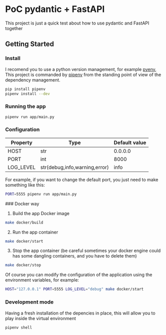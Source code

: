 # PoC pydantic + FastAPI

This project is just a quick test about how to use pydantic and FastAPI together

## Getting Started

### Install

I recomend you to use a python version management, for example [pyenv](https://github.com/pyenv/pyenv), This project is commanded by [pipenv](https://pipenv.pypa.io/en/latest/) from the standing point of view of the dependency management.

  ```bash
  pip install pipenv
  pipenv install --dev
  ```
### Running the app

  ```bash
  pipenv run app/main.py
  ```

### Configuration

| Property  | Type                          | Default value |
|-----------|-------------------------------|---------------|
| HOST      | str                           | 0.0.0.0       |
| PORT      | int                           | 8000          |
| LOG_LEVEL | str(debug,info,warning,error) | info          |

For example, if you want to change the default port, you just need to make something like this:

  ```bash
  PORT=5555 pipenv run app/main.py
  ```

### Docker way

1. Build the app Docker image

```bash
make docker/build
```

2. Run the app container

```bash
make docker/start
```

3. Stop the app container (be careful sometimes your docker engine could has some dangling containers, and you have to delete them)

```bash
make docker/stop
```

Of course you can modify the configuration of the application using the environment variables, for example:

```bash
HOST="127.0.0.1" PORT=5555 LOG_LEVEL="debug" make docker/start
```

### Development mode

Having a fresh installation of the depencies in place, this will allow you to play inside the virtual environment

```bash
pipenv shell
```

